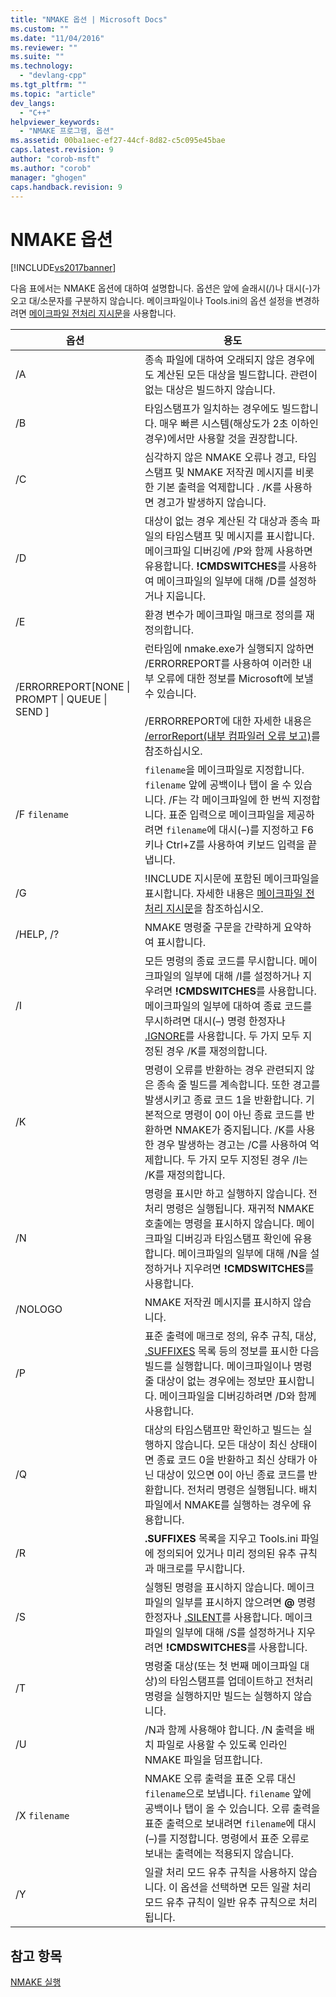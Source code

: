 ```yaml
---
title: "NMAKE 옵션 | Microsoft Docs"
ms.custom: ""
ms.date: "11/04/2016"
ms.reviewer: ""
ms.suite: ""
ms.technology: 
  - "devlang-cpp"
ms.tgt_pltfrm: ""
ms.topic: "article"
dev_langs: 
  - "C++"
helpviewer_keywords: 
  - "NMAKE 프로그램, 옵션"
ms.assetid: 00ba1aec-ef27-44cf-8d82-c5c095e45bae
caps.latest.revision: 9
author: "corob-msft"
ms.author: "corob"
manager: "ghogen"
caps.handback.revision: 9
---
```

# NMAKE 옵션
[!INCLUDE[vs2017banner](../assembler/inline/includes/vs2017banner.md)]

다음 표에서는 NMAKE 옵션에 대하여 설명합니다.  옵션은 앞에 슬래시\(\/\)나 대시\(\-\)가 오고 대\/소문자를 구분하지 않습니다.  메이크파일이나 Tools.ini의 옵션 설정을 변경하려면 [메이크파일 전처리 지시문](../build/makefile-preprocessing-directives.md)을 사용합니다.  
  
|옵션|용도|  
|--------|--------|  
|\/A|종속 파일에 대하여 오래되지 않은 경우에도 계산된 모든 대상을 빌드합니다.  관련이 없는 대상은 빌드하지 않습니다.|  
|\/B|타임스탬프가 일치하는 경우에도 빌드합니다.  매우 빠른 시스템\(해상도가 2초 이하인 경우\)에서만 사용할 것을 권장합니다.|  
|\/C|심각하지 않은 NMAKE 오류나 경고, 타임스탬프 및 NMAKE 저작권 메시지를 비롯한 기본 출력을 억제합니다 .  \/K를 사용하면 경고가 발생하지 않습니다.|  
|\/D|대상이 없는 경우 계산된 각 대상과 종속 파일의 타임스탬프 및 메시지를 표시합니다.  메이크파일 디버깅에 \/P와 함께 사용하면 유용합니다.  **\!CMDSWITCHES**를 사용하여 메이크파일의 일부에 대해 \/D를 설정하거나 지웁니다.|  
|\/E|환경 변수가 메이크파일 매크로 정의를 재정의합니다.|  
|\/ERRORREPORT\[NONE &#124; PROMPT &#124; QUEUE &#124; SEND \]|런타임에 nmake.exe가 실행되지 않하면 \/ERRORREPORT를 사용하여 이러한 내부 오류에 대한 정보를 Microsoft에 보낼 수 있습니다.<br /><br /> \/ERRORREPORT에 대한 자세한 내용은 [\/errorReport\(내부 컴파일러 오류 보고\)](../build/reference/errorreport-report-internal-compiler-errors.md)를 참조하십시오.|  
|\/F `filename`|`filename`을 메이크파일로 지정합니다.  `filename` 앞에 공백이나 탭이 올 수 있습니다.  \/F는 각 메이크파일에 한 번씩 지정합니다.  표준 입력으로 메이크파일을 제공하려면 `filename`에 대시\(–\)를 지정하고 F6 키나 Ctrl\+Z를 사용하여 키보드 입력을 끝냅니다.|  
|\/G|\!INCLUDE 지시문에 포함된 메이크파일을 표시합니다.  자세한 내용은 [메이크파일 전처리 지시문](../build/makefile-preprocessing-directives.md)을 참조하십시오.|  
|\/HELP, \/?|NMAKE 명령줄 구문을 간략하게 요약하여 표시합니다.|  
|\/I|모든 명령의 종료 코드를 무시합니다.  메이크파일의 일부에 대해 \/I를 설정하거나 지우려면 **\!CMDSWITCHES**를 사용합니다.  메이크파일의 일부에 대하여 종료 코드를 무시하려면 대시\(–\) 명령 한정자나 [.IGNORE](../build/dot-directives.md)를 사용합니다.  두 가지 모두 지정된 경우 \/K를 재정의합니다.|  
|\/K|명령이 오류를 반환하는 경우 관련되지 않은 종속 줄 빌드를 계속합니다.  또한 경고를 발생시키고 종료 코드 1을 반환합니다.  기본적으로 명령이 0이 아닌 종료 코드를 반환하면 NMAKE가 중지됩니다.  \/K를 사용한 경우 발생하는 경고는 \/C를 사용하여 억제합니다. 두 가지 모두 지정된 경우 \/I는 \/K를 재정의합니다.|  
|\/N|명령을 표시만 하고 실행하지 않습니다. 전처리 명령은 실행됩니다.  재귀적 NMAKE 호출에는 명령을 표시하지 않습니다.  메이크파일 디버깅과 타임스탬프 확인에 유용합니다.  메이크파일의 일부에 대해 \/N을 설정하거나 지우려면 **\!CMDSWITCHES**를 사용합니다.|  
|\/NOLOGO|NMAKE 저작권 메시지를 표시하지 않습니다.|  
|\/P|표준 출력에 매크로 정의, 유추 규칙, 대상, [.SUFFIXES](../build/dot-directives.md) 목록 등의 정보를 표시한 다음 빌드를 실행합니다.  메이크파일이나 명령줄 대상이 없는 경우에는 정보만 표시합니다.  메이크파일을 디버깅하려면 \/D와 함께 사용합니다.|  
|\/Q|대상의 타임스탬프만 확인하고 빌드는 실행하지 않습니다.  모든 대상이 최신 상태이면 종료 코드 0을 반환하고 최신 상태가 아닌 대상이 있으면 0이 아닌 종료 코드를 반환합니다.  전처리 명령은 실행됩니다.  배치 파일에서 NMAKE를 실행하는 경우에 유용합니다.|  
|\/R|**.SUFFIXES** 목록을 지우고 Tools.ini 파일에 정의되어 있거나 미리 정의된 유추 규칙과 매크로를 무시합니다.|  
|\/S|실행된 명령을 표시하지 않습니다.  메이크파일의 일부를 표시하지 않으려면 **@** 명령 한정자나 [.SILENT](../build/dot-directives.md)를 사용합니다.  메이크파일의 일부에 대해 \/S를 설정하거나 지우려면 **\!CMDSWITCHES**를 사용합니다.|  
|\/T|명령줄 대상\(또는 첫 번째 메이크파일 대상\)의 타임스탬프를 업데이트하고 전처리 명령을 실행하지만 빌드는 실행하지 않습니다.|  
|\/U|\/N과 함께 사용해야 합니다.  \/N 출력을 배치 파일로 사용할 수 있도록 인라인 NMAKE 파일을 덤프합니다.|  
|\/X `filename`|NMAKE 오류 출력을 표준 오류 대신 `filename`으로 보냅니다.  `filename` 앞에 공백이나 탭이 올 수 있습니다.  오류 출력을 표준 출력으로 보내려면 `filename`에 대시\(–\)를 지정합니다.  명령에서 표준 오류로 보내는 출력에는 적용되지 않습니다.|  
|\/Y|일괄 처리 모드 유추 규칙을 사용하지 않습니다.  이 옵션을 선택하면 모든 일괄 처리 모드 유추 규칙이 일반 유추 규칙으로 처리됩니다.|  
  
## 참고 항목  
 [NMAKE 실행](../build/running-nmake.md)